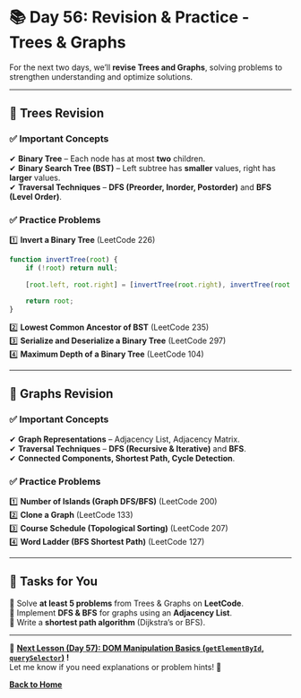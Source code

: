 # **📚 Day 56: Revision & Practice - Trees & Graphs**  

For the next two days, we’ll **revise Trees and Graphs**, solving problems to strengthen understanding and optimize solutions.  

---

## **🔹 Trees Revision**  

### **✅ Important Concepts**  
✔ **Binary Tree** – Each node has at most **two** children.  
✔ **Binary Search Tree (BST)** – Left subtree has **smaller** values, right has **larger** values.  
✔ **Traversal Techniques** – **DFS (Preorder, Inorder, Postorder)** and **BFS (Level Order)**.  

### **✅ Practice Problems**  

1️⃣ **Invert a Binary Tree** (LeetCode 226)  
```js
function invertTree(root) {
    if (!root) return null;
    
    [root.left, root.right] = [invertTree(root.right), invertTree(root.left)];
    
    return root;
}
```

2️⃣ **Lowest Common Ancestor of BST** (LeetCode 235)  
3️⃣ **Serialize and Deserialize a Binary Tree** (LeetCode 297)  
4️⃣ **Maximum Depth of a Binary Tree** (LeetCode 104)  

---

## **🔹 Graphs Revision**  

### **✅ Important Concepts**  
✔ **Graph Representations** – Adjacency List, Adjacency Matrix.  
✔ **Traversal Techniques** – **DFS (Recursive & Iterative)** and **BFS**.  
✔ **Connected Components, Shortest Path, Cycle Detection**.  

### **✅ Practice Problems**  

1️⃣ **Number of Islands (Graph DFS/BFS)** (LeetCode 200)  
2️⃣ **Clone a Graph** (LeetCode 133)  
3️⃣ **Course Schedule (Topological Sorting)** (LeetCode 207)  
4️⃣ **Word Ladder (BFS Shortest Path)** (LeetCode 127)  

---

## **🔹 Tasks for You**  
🔹 Solve **at least 5 problems** from Trees & Graphs on **LeetCode**.  
🔹 Implement **DFS & BFS** for graphs using an **Adjacency List**.  
🔹 Write a **shortest path algorithm** (Dijkstra’s or BFS).  

---

🎯 **[Next Lesson (Day 57): DOM Manipulation Basics (`getElementById`, `querySelector`)](../../../month_3/week_9/day_57/)  !**  
Let me know if you need explanations or problem hints! 🚀

[**Back to Home**](../../../)